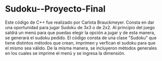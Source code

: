 # Sudoku--Proyecto-Final

Este código de C++ fue realizado por Carlota Brauckmeyer. Consta en dar una oportunidad para jugar Sudoku de 3x3 o de 2x2.
Al principio del juego saldrá un menú para que puedas elegir la opción a jugar y de esta manera, se generará el sudoku pedido.
El código consta de una clase "Sudoku" que tiene distintos métodos que crean, imprimen y verfican el sudoku para que el mismo
sea válido. De la misma manera, se incluyeron métodos generales en los cuales se imprime el menú y se ingresa la dimensión.
